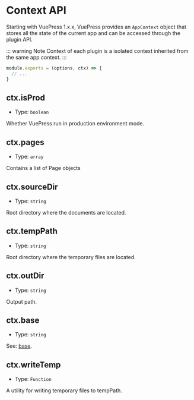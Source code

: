 # Context API

Starting with VuePress 1.x.x, VuePress provides an `AppContext` object that stores all the state of the current app and can be accessed through the plugin API.

::: warning Note
Context of each plugin is a isolated context inherited from the same app context.
:::

```js
module.exports = (options, ctx) => {
  // ...
}
```

## ctx.isProd

- Type: `boolean`

Whether VuePress run in production environment mode.

## ctx.pages

- Type: `array`

Contains a list of Page objects

## ctx.sourceDir

- Type: `string`

Root directory where the documents are located.

## ctx.tempPath

- Type: `string`

Root directory where the temporary files are located.

## ctx.outDir

- Type: `string`

Output path.

## ctx.base

- Type: `string`

See: [base](../api/config.md#base).

## ctx.writeTemp

- Type: `Function`

A utility for writing temporary files to tempPath.
